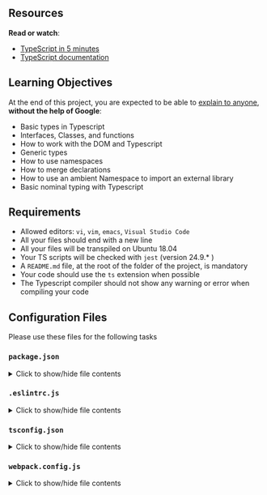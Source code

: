 <html>
<h2>Resources</h2>

<p><strong>Read or watch</strong>:</p>

<ul>
<li><a href="/rltoken/waTSa9Mguj912pel9On57w" title="TypeScript in 5 minutes" target="_blank">TypeScript in 5 minutes</a></li>
<li><a href="/rltoken/iPO8DlHCGzc1jnojLoP9HA" title="TypeScript documentation" target="_blank">TypeScript documentation</a></li>
</ul>

<h2>Learning Objectives</h2>

<p>At the end of this project, you are expected to be able to <a href="/rltoken/PM-5MDItTT0M8Aaa2QIEyQ" title="explain to anyone" target="_blank">explain to anyone</a>, <strong>without the help of Google</strong>:</p>

<ul>
<li>Basic types in Typescript</li>
<li>Interfaces, Classes, and functions</li>
<li>How to work with the DOM and Typescript</li>
<li>Generic types</li>
<li>How to use namespaces</li>
<li>How to merge declarations</li>
<li>How to use an ambient Namespace to import an external library</li>
<li>Basic nominal typing with Typescript</li>
</ul>

<h2>Requirements</h2>

<ul>
<li>Allowed editors: <code>vi</code>, <code>vim</code>, <code>emacs</code>, <code>Visual Studio Code</code></li>
<li>All your files should end with a new line</li>
<li>All your files will be transpiled on Ubuntu 18.04</li>
<li>Your TS scripts will be checked with <code>jest</code> (version 24.9.* )</li>
<li>A <code>README.md</code> file, at the root of the folder of the project, is mandatory</li>
<li>Your code should use the <code>ts</code> extension when possible</li>
<li>The Typescript compiler should not show any warning or error when compiling your code</li>
</ul>

<h2>Configuration Files</h2>

<p>Please use these files for the following tasks</p>

<h3><code>package.json</code></h3>

<details>
<summary>Click to show/hide file contents</summary>
<pre>
<code>
{
  "name": "typescript_dependencies",
  "version": "1.0.0",
  "description": "",
  "main": "index.js",
  "scripts": {
    "start-dev": "webpack-dev-server --open",
    "build": "webpack",
    "test": "jest"
  },
  "keywords": [],
  "author": "",
  "license": "ISC",
  "devDependencies": {
    "@babel/plugin-proposal-export-default-from": "^7.5.2",
    "@babel/preset-typescript": "^7.7.2",
    "@types/jest": "^24.0.23",
    "@typescript-eslint/eslint-plugin": "^2.4.0",
    "@typescript-eslint/parser": "^2.4.0",
    "clean-webpack-plugin": "^3.0.0",
    "fork-ts-checker-webpack-plugin": "^1.5.1",
    "html-webpack-plugin": "^3.2.0",
    "jest": "^24.9.0",
    "source-map": "^0.7.3",
    "ts-jest": "^24.1.0",
    "ts-loader": "^6.2.0",
    "typescript": "^3.6.4",
    "webpack": "^4.41.2",
    "webpack-cli": "^3.3.9",
    "webpack-dev-server": "^3.8.2"
  }
}
</code>
</pre>
</details>

<h3><code>.eslintrc.js</code></h3>

<details>
<summary>Click to show/hide file contents</summary>
<pre>
<code>
module.exports =  {
  parser:  '@typescript-eslint/parser',
  extends:  [
    'plugin:@typescript-eslint/recommended',  // Uses the recommended rules from @typescript-eslint/eslint-plugin
  ],
  parserOptions:  {
    ecmaVersion:  2018,
    sourceType:  'module',
  },
  rules:  {
  },
};
</code>
</pre>
</details>

<h3><code>tsconfig.json</code></h3>

<details>
<summary>Click to show/hide file contents</summary>
<pre>
<code>
{
  "compilerOptions": {
    "outDir": "./dist/",
    "sourceMap": true,
    "noImplicitAny": true,
    "module": "es6",
    "target": "es5",
    "allowJs": true,
    "moduleResolution": "node",
        "skipLibCheck": true
  }
}
</code>
</pre>
</details>

<h3><code>webpack.config.js</code></h3>

<details>
<summary>Click to show/hide file contents</summary>
<pre>
<code>
const path = require("path");
const HtmlWebpackPlugin = require('html-webpack-plugin');
const { CleanWebpackPlugin } = require('clean-webpack-plugin');
const ForkTsCheckerWebpackPlugin = require('fork-ts-checker-webpack-plugin');

module.exports = {
  entry: "./js/main.ts",
  devtool: "inline-source-map",
  module: {
    rules: [
      {
        test: /\.tsx?$/,
        loader: 'ts-loader',
        options: {
          transpileOnly: true
        }
      }
    ]
  },
  resolve: {
    extensions: [".tsx", ".ts", ".js"]
  },
  devServer: {
    contentBase: "./dist"
  },
  plugins: [
    new ForkTsCheckerWebpackPlugin(),
    new CleanWebpackPlugin(),
    new HtmlWebpackPlugin({
      title: "Development"
    })
  ],
  output: {
    filename: "bundle.js",
    path: path.resolve(__dirname, "dist")
  }
};
</code>
</pre>

</html>
